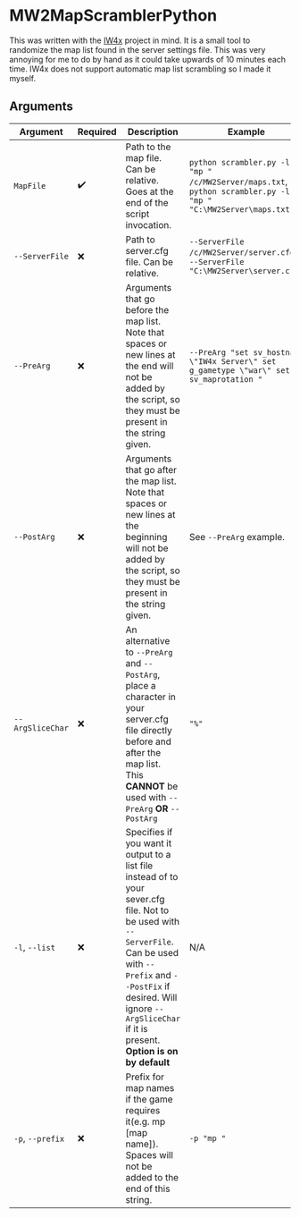 # MW2MapScramblerPython

This was written with the [IW4x](https://xlabs.dev/) project in mind. It is a small tool to randomize the map list found in the server settings file. This was very annoying for me to do by hand as it could take upwards of 10 minutes each time. IW4x does not support automatic map list scrambling so I made it myself.

## Arguments

| Argument         | Required                                                                                                                                                                                                                     | Description                                                                                                                                                                                | Example                                                                                                            |
| ---------------- | ---------------------------------------------------------------------------------------------------------------------------------------------------------------------------------------------------------------------------- | ------------------------------------------------------------------------------------------------------------------------------------------------------------------------------------------ | ------------------------------------------------------------------------------------------------------------------ |
| `MapFile`        | :heavy_check_mark:                                                                                                                                                                                                           | Path to the map file. Can be relative. Goes at the end of the script invocation.                                                                                                           | ```python scrambler.py -l -p "mp " /c/MW2Server/maps.txt```, ```python scrambler.py -l -p "mp " "C:\MW2Server\maps.txt"``` |
| `--ServerFile`   | :x:                                                                                                                                                                                                                 | Path to server.cfg file. Can be relative.                                                                                                                                                  | `--ServerFile /c/MW2Server/server.cfg`, `--ServerFile "C:\MW2Server\server.cfg"`                                   |
| `--PreArg`       | :x:                                                                                                                                                                                                                 | Arguments that go before the map list. Note that spaces or new lines at the end will not be added by the script, so they must be present in the string given.                              | ```--PreArg "set sv_hostname \"IW4x Server\" set g_gametype \"war\" set sv_maprotation " ```           |
| `--PostArg`      | :x:                                                                                                                                                                                                                 | Arguments that go after the map list. Note that spaces or new lines at the beginning will not be added by the script, so they must be present in the string given.                         | See `--PreArg` example.                                                                                            |
| `--ArgSliceChar` | :x:                                                                                                                                                                                                                 | An alternative to `--PreArg` and `--PostArg`, place a character in your server.cfg file directly before and after the map list. This **CANNOT** be used with `--PreArg` **OR** `--PostArg` | `"%"`                                                                                                              |
| `-l`, `--list`   |:x:| Specifies if you want it output to a list file instead of to your sever.cfg file. Not to be used with `--ServerFile`. Can be used with `--Prefix` and `--PostFix` if desired. Will ignore `--ArgSliceChar` if it is present. **Option is on by default**| N/A                                                                                                                                                                                        |
| `-p`, `--prefix` |:x:| Prefix for map names if the game requires it(e.g. mp [map name]). Spaces will not be added to the end of this string.                                                                                                        | `-p "mp "`                                                                                                                                                                                 |